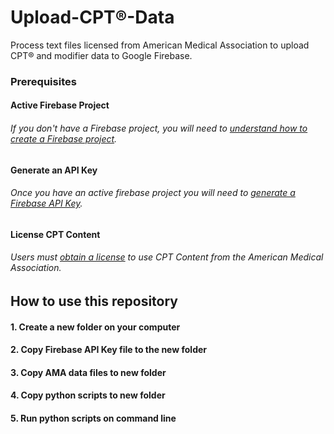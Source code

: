 # Upload-CPT®-Data
Process text files licensed from American Medical Association to upload CPT® and modifier data to Google Firebase. 

### Prerequisites

#### Active Firebase Project
###### If you don't have a Firebase project, you will need to [understand how to create a Firebase project](https://firebase.google.com/docs/projects/learn-more).

#### Generate an API Key
###### Once you have an active firebase project you will need to [generate a Firebase API Key](https://firebase.google.com/docs/projects/api-keys).

#### License CPT Content
###### Users must [obtain a license](https://www.ama-assn.org/practice-management/cpt/ama-cpt-licensing-overview) to use CPT Content from the American Medical Association.

## How to use this repository
#### 1. Create a new folder on your computer
#### 2. Copy Firebase API Key file to the new folder
#### 3. Copy AMA data files to new folder
#### 4. Copy python scripts to new folder 
#### 5. Run python scripts on command line
